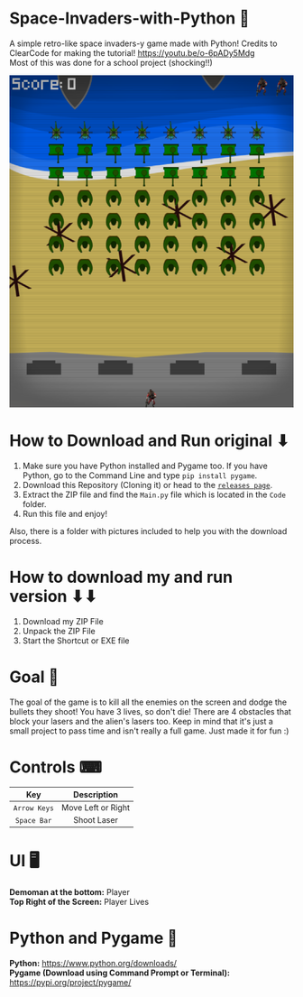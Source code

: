 # Space-Invaders-with-Python 👾
A simple retro-like space invaders-y game made with Python! Credits to ClearCode for making the tutorial! https://youtu.be/o-6pADy5Mdg <br />
Most of this was done for a school project (shocking!!)<br />

![image](https://raw.githubusercontent.com/TomteMann/Projects/main/Tom's%20d-day/Code%2Bleftovers/Graphics/picture.png)

# How to Download and Run original ⬇
1. Make sure you have Python installed and Pygame too. If you have Python, go to the Command Line and type `pip install pygame`. <br />
2. Download this Repository (Cloning it) or head to the [`releases page`](https://github.com/SpyderGamer/Space-Invaders-with-Python/releases). <br />
3. Extract the ZIP file and find the `Main.py` file which is located in the `Code` folder. <br />
4. Run this file and enjoy! <br />

Also, there is a folder with pictures included to help you with the download process.

# How to download my and run version ⬇⬇
1. Download my ZIP File
2. Unpack the ZIP File
3. Start the Shortcut or EXE file

# Goal 🎯
The goal of the game is to kill all the enemies on the screen and dodge the bullets they shoot! You have 3 lives, so don't die! There are 4 obstacles that block your lasers and the alien's lasers too. Keep in mind that it's just a small project to pass time and isn't really a full game. Just made it for fun :)

# Controls ⌨
| Key | Description |
| :---: | :---: |
| `Arrow Keys` | Move Left or Right |
| `Space Bar` | Shoot Laser |

# UI 🖥
**Demoman at the bottom:** Player <br />
**Top Right of the Screen:** Player Lives <br />

# Python and Pygame 🐍
**Python:** https://www.python.org/downloads/ <br />
**Pygame (Download using Command Prompt or Terminal):** https://pypi.org/project/pygame/ <br />
